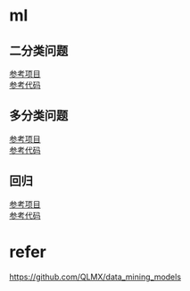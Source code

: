 # ml

## 二分类问题
[参考项目](https://www.kaggle.com/c/titanic)  
[参考代码]()

## 多分类问题
[参考项目](https://www.dcjingsai.com/v2/cmptDetail.html?id=439)  
[参考代码]()

## 回归
[参考项目](https://www.kaggle.com/c/bike-sharing-demand)  
[参考代码]()


# refer
https://github.com/QLMX/data_mining_models